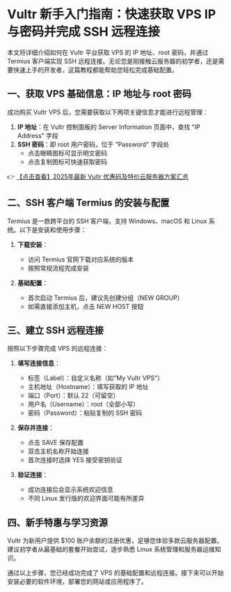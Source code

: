 # Vultr 新手入门指南：快速获取 VPS IP 与密码并完成 SSH 远程连接

本文将详细介绍如何在 Vultr 平台获取 VPS 的 IP 地址、root 密码，并通过 Termius 客户端实现 SSH 远程连接。无论您是刚接触云服务器的初学者，还是需要快速上手的开发者，这篇教程都能帮助您轻松完成基础配置。

## 一、获取 VPS 基础信息：IP 地址与 root 密码

成功购买 Vultr VPS 后，您需要获取以下两项关键信息才能进行远程管理：

1. **IP 地址**：在 Vultr 控制面板的 Server Information 页面中，查找 "IP Address" 字段
2. **SSH 密码**：即 root 用户密码，位于 "Password" 字段处
   - 点击眼睛图标可显示明文密码
   - 点击复制图标可快速获取密码

👉 [【点击查看】2025年最新 Vultr 优惠码及特价云服务器方案汇总](https://bit.ly/VuLtr)

## 二、SSH 客户端 Termius 的安装与配置

Termius 是一款跨平台的 SSH 客户端，支持 Windows、macOS 和 Linux 系统。以下是安装和使用步骤：

1. **下载安装**：
   - 访问 Termius 官网下载对应系统的版本
   - 按照常规流程完成安装

2. **基础配置**：
   - 首次启动 Termius 后，建议先创建分组（NEW GROUP）
   - 如需直接添加主机，点击 NEW HOST 按钮

## 三、建立 SSH 远程连接

按照以下步骤完成 VPS 的远程连接：

1. **填写连接信息**：
   - 标签（Label）：自定义名称（如"My Vultr VPS"）
   - 主机地址（Hostname）：填写获取的 IP 地址
   - 端口（Port）：默认 22（可留空）
   - 用户名（Username）：root（全部小写）
   - 密码（Password）：粘贴复制的 SSH 密码

2. **保存并连接**：
   - 点击 SAVE 保存配置
   - 双击主机名称开始连接
   - 首次连接时选择 YES 接受密钥验证

3. **验证连接**：
   - 成功连接后会显示系统欢迎信息
   - 不同 Linux 发行版的欢迎界面可能有所差异

## 四、新手特惠与学习资源

Vultr 为新用户提供 $100 账户余额的注册优惠，足够您体验多款云服务器配置。建议初学者从最基础的套餐开始尝试，逐步熟悉 Linux 系统管理和服务器运维知识。

通过以上步骤，您已经成功完成了 VPS 的基础配置和远程连接。接下来可以开始安装必要的软件环境，部署您的网站或应用程序了。
